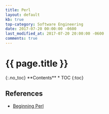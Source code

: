```yaml
---
title: Perl
layout: default
kb: true
top-category: Software Engineering
date: 2017-07-20 00:00:00 -0600
last_modified_at: 2017-07-20 20:00:00 -0600
comments: true
---
```


<h1>{{ page.title }}</h1>
{:.no_toc}
**Contents**
* TOC
{:toc}

## References

* [Beginning Perl](https://www.perl.org/books/beginning-perl/)